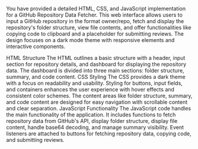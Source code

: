 You have provided a detailed HTML, CSS, and JavaScript implementation for a GitHub Repository Data Fetcher. This web interface allows users to input a GitHub repository in the format owner/repo, fetch and display the repository's folder structure, view file contents, and offer functionalities like copying code to clipboard and a placeholder for submitting reviews. The design focuses on a dark mode theme with responsive elements and interactive components.

HTML Structure
The HTML outlines a basic structure with a header, input section for repository details, and dashboard for displaying the repository data.
The dashboard is divided into three main sections: folder structure, summary, and code content.
CSS Styling
The CSS provides a dark theme with a focus on readability and usability.
Styling for buttons, input fields, and containers enhances the user experience with hover effects and consistent color schemes.
The content areas like folder structure, summary, and code content are designed for easy navigation with scrollable content and clear separation.
JavaScript Functionality
The JavaScript code handles the main functionality of the application.
It includes functions to fetch repository data from GitHub's API, display folder structure, display file content, handle base64 decoding, and manage summary visibility.
Event listeners are attached to buttons for fetching repository data, copying code, and submitting reviews.
